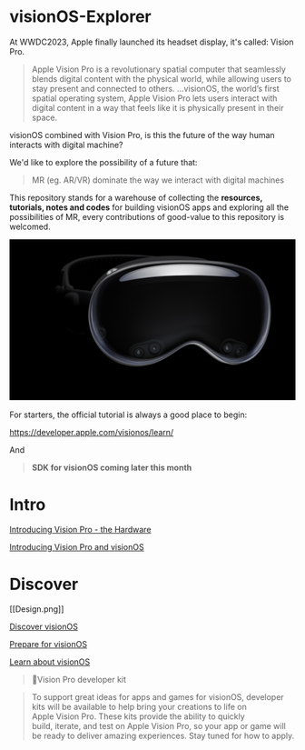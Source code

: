 # visionOS-Explorer

At WWDC2023, Apple finally launched its headset display, it's called: Vision Pro.

> Apple Vision Pro is a revolutionary spatial computer that seamlessly blends digital content with the physical world, while allowing users to stay present and connected to others.
> ...visionOS, the world’s first spatial operating system, Apple Vision Pro lets users interact with digital content in a way that feels like it is physically present in their space.

visionOS combined with Vision Pro, is this the future of the way human interacts with digital machine?

We'd like to explore the possibility of a future that:

> MR (eg. AR/VR) dominate the way we interact with digital machines

This repository stands for a warehouse of collecting the **resources, tutorials, notes and codes** for building visionOS apps and exploring all the possibilities of MR, every contributions of good-value to this repository is welcomed.

![Vision Pro](imgs/Screenshot.png)


For starters, the official tutorial is always a good place to begin:

https://developer.apple.com/visionos/learn/

And

> **SDK  for visionOS coming later this month**

# Intro
[Introducing Vision Pro - the Hardware](https://www.apple.com/apple-vision-pro/)

[Introducing Vision Pro and visionOS](https://developer.apple.com/news/?id=p7g1u5kk)

# Discover

[[Design.png]]

[Discover visionOS](https://developer.apple.com/visionos/)

[Prepare for visionOS](https://developer.apple.com/visionos/prepare/)

[Learn about visionOS](https://developer.apple.com/visionos/learn/)

> Vision Pro developer kit

> To support great ideas for apps and games for visionOS, developer kits will be available to help bring your creations to life on Apple Vision Pro. These kits provide the ability to quickly build, iterate, and test on Apple Vision Pro, so your app or game will be ready to deliver amazing experiences. Stay tuned for how to apply.

